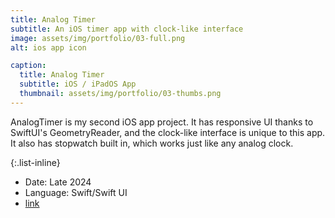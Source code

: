 ```yaml
---
title: Analog Timer
subtitle: An iOS timer app with clock-like interface
image: assets/img/portfolio/03-full.png
alt: ios app icon

caption:
  title: Analog Timer
  subtitle: iOS / iPadOS App
  thumbnail: assets/img/portfolio/03-thumbs.png
---
```

AnalogTimer is my second iOS app project. It has responsive UI thanks to SwiftUI's GeometryReader, and the clock-like interface is unique to this app.
It also has stopwatch built in, which works just like any analog clock.

{:.list-inline}
- Date: Late 2024
- Language: Swift/Swift UI
- [link]

[link]: https://github.com/ulyssas/AnalogTimer


